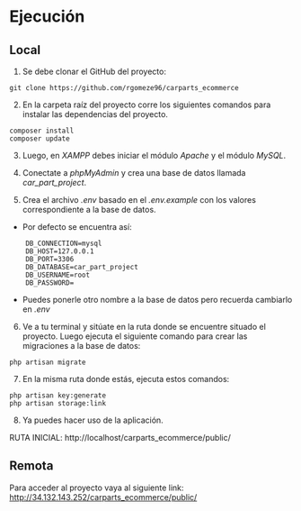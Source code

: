 # Ejecución
## Local
1. Se debe clonar el GitHub del proyecto:

```
git clone https://github.com/rgomeze96/carparts_ecommerce
```
2. En la carpeta raíz del proyecto corre los siguientes comandos para instalar las dependencias del proyecto.

```
composer install
composer update
```
3. Luego, en _XAMPP_ debes iniciar el módulo _Apache_ y el módulo _MySQL_.

4. Conectate a _phpMyAdmin_ y crea una base de datos llamada _car_part_project_.
 
5. Crea el archivo _.env_ basado en el _.env.example_ con los valores correspondiente a la base de datos.
    
- Por defecto se encuentra así:
```
    DB_CONNECTION=mysql
    DB_HOST=127.0.0.1
    DB_PORT=3306
    DB_DATABASE=car_part_project
    DB_USERNAME=root
    DB_PASSWORD=
```
- Puedes ponerle otro nombre a la base de datos pero recuerda cambiarlo en _.env_

6. Ve a tu terminal y sitúate en la ruta donde se encuentre situado el proyecto. Luego ejecuta el siguiente comando para crear las migraciones a la base de datos:

```
php artisan migrate
```
7. En la misma ruta donde estás, ejecuta estos comandos:

```
php artisan key:generate
php artisan storage:link
```
8. Ya puedes hacer uso de la aplicación.

RUTA INICIAL: http://localhost/carparts_ecommerce/public/

## Remota
Para acceder al proyecto vaya al siguiente link: http://34.132.143.252/carparts_ecommerce/public/
